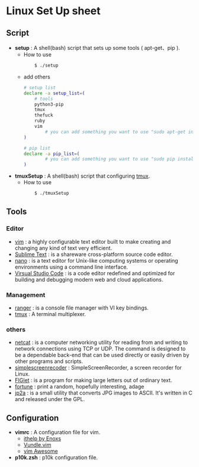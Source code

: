 # Linux Set Up sheet

## Script

* **setup** : A shell(bash) script that sets up some tools ( apt-get、pip ).
    * How to use
        ```sh
            $ ./setup
        ```
    * add others
        ```sh
        # setup list
        declare -a setup_list=(
            # tools
            python3-pip
            tmux
            thefuck
            ruby
            vim
                # you can add something you want to use "sudo apt-get install" to install here.
        )

        # pip list
        declare -a pip_list=(
                # you can add something you want to use "sudo pip install" to  install here. 
        )

        ```
* **tmuxSetup** : A shell(bash) script that configuring [tmux](https://github.com/tmux/tmux). 
    * How to use
        ```sh
            $ ./tmuxSetup
        ```
## Tools

### Editor
* [vim](https://www.vim.org/) : a highly configurable text editor built to make creating and changing any kind of text very efficient.
* [Sublime Text](https://www.sublimetext.com/) : is a shareware cross-platform source code editor.
* [nano](https://www.nano-editor.org/) :  is a text editor for Unix-like computing systems or operating environments using a command line interface.
* [Virsual Studio Code](https://code.visualstudio.com/) : is a code editor redefined and optimized for building and debugging modern web and cloud applications.

### Management
* [ranger](https://ranger.github.io/) : is a console file manager with VI key bindings.
* [tmux](https://github.com/tmux/tmux) : A terminal multiplexer.


### others
* [netcat]() : is a computer networking utility for reading from and writing to network connections using TCP or UDP. The command is designed to be a dependable back-end that can be used directly or easily driven by other programs and scripts.
* [simplescreenrecoder](https://github.com/MaartenBaert/ssr) : SimpleScreenRecorder, a screen recorder for Linux.
* [FIGlet](http://www.figlet.org/) : is a program for making large letters out of ordinary text.
* [fortune]() : print a random, hopefully interesting, adage
* [jp2a](https://csl.name/jp2a/#:~:text=jp2a%20is%20a%20small%20utility,and%20released%20under%20the%20GPL.) :  is a small utility that converts JPG images to ASCII. It's written in C and released under the GPL.

## Configuration

* **vimrc** : A configuration file for vim.
    * [ithelp by Enoxs](https://ithelp.ithome.com.tw/articles/10258222)
    * [Vundle.vim](https://github.com/VundleVim/Vundle.vim)
    * [vim Awesome](https://vimawesome.com/)
* **p10k.zsh** : p10k configuration file.
